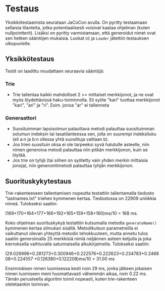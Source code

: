 # Testaus

Yksikkötestaamista
 seurataan JaCoCon avulla. On pyritty testaamaan sellaisia tilanteita, jotka
 potentiaalisesti voisivat kaataa ohjelman (kuten nullpointterit). Lisäksi on
 pyritty varmistamaan, että generoidut nimet ovat sen hetken sääntöjen
 mukaisia. Luokat `UI` ja `Loader` jätettiin testauksen ulkopuolelle.

## Yksikkötestaus

Testit on laadittu noudattaen seuraavia sääntöjä:

### Trie

- Trie tallentaa kaikki mahdolliset 2 >= mittaiset merkkijonot, ja ne ovat 
myös löydettävissä haku-toiminnolla. Eli syöte "kari" tuottaa merkkijonot 
"kari", "ari" ja "ri". Esim. jonoa "ar" ei tallenneta

### Generaattori

- Suosituimman lapsisolmun palauttava metodi palauttaa suosituimman solumun indeksin tai
 tasatilanteessa sen, jolla on suurempi indeksiluku (eli a:n ja b:n ollessa yhtä 
suosittuja valitaan b).
- Jos trien suosituin oksa ei ole tarpeeksi syvä halutulle asteelle, niin 
nimen generoiva metodi palauttaa niin pitkän merkkijonon, kuin se löytää.
- Jos trie on tyhjä (tai siihen on syötetty vain yhden merkin mittaisia jonoja),
 niin generointimetodi palauttaa tyhjän merkkijonon.



## Suorituskykytestaus
Trie-rakenteeseen tallentamisen nopeutta testattiin tallentamalla 
tiedosto "lastnames.txt" triehen kymmenen kertaa. Tiedostossa on 22909 uniiikkia
 nimeä. Tulokseksi saatiin:
 
(169+170+164+177+166+192+165+159+158+160)ms/10 = 168 ms.

Koko ohjelman suorituskykyä testattiin kutsumalla metodia `generateName()` 
kymmenen kertaa silmukan sisällä. Metodikutsun parametreilla ei vaikuttanut 
olevan yhteyttä metodin tehokkuuteen, mutta annetu tulos saatiin generoimalla 
25 merkkisiä nimiä neljännen asteen ketjulla ja joka kierroksella 
vaihtuvalla satunnaisella alkukirjaimella. Tulokseksi saatiin:

(29.026996+0.281273+0.300946+0.222576+0.222623+0.234783+0.246808+0.224557
+0.126380+0.122208)ms/10 = 31.00 ms
 
Ensimmäisen nimen luomisessa kesti noin 29 ms, jonka jälkeen jokaisen 
nimen luomiseen meni huomattavasti vähemmän aikaa, noin 0.22 ms. Tämän 
perusteella algoritmi toimii nopeasti, kuten trie-rakenteen oletetaankin
toimivan.


